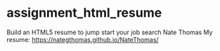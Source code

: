 # assignment_html_resume
Build an HTML5 resume to jump start your job search
Nate Thomas
My resume: https://nategthomas.github.io/NateThomas/
